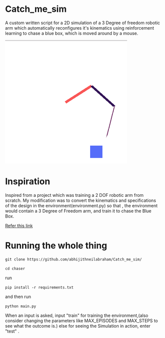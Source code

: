 # Catch_me_sim

A custom written script for a 2D simulation of a 3 Degree of freedom robotic arm which automatically reconfigures it's kinematics using reinforcement learning to chase a blue box, which is moved around by a mouse.

![Simulation sample](sim.jpg)

# Inspiration
 
 Inspired from a project which was training a 2 DOF robotic arm from scratch. My modification was to convert the kinematics and specifications of the design in the environment(environment.py) so that , the environment would contain a 3 Degree of Freedom arm, and train it to chase the Blue Box.
 
[Refer this link](https://github.com/MorvanZhou/train-robot-arm-from-scratch)

# Running the whole thing

```
git clone https://github.com/abhijithneilabraham/Catch_me_sim/
```

```
cd chaser
```

run 

```
pip install -r requirements.txt
```
and then run

```
python main.py
```


When an input is asked, input "train" for training the environment,(also consider changing the parameters like MAX_EPISODES and MAX_STEPS to see what the outcome is.) else for seeing the Simulation in action, enter "test" .




